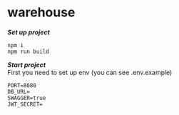 # warehouse
***Set up project***
```
npm i
npm run build
```
***Start project***<br/>
First you need to set up env (you can see .env.example)
```
PORT=8080
DB_URL=
SWAGGER=true
JWT_SECRET=
```
